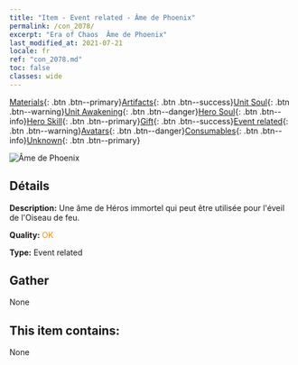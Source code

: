 ```yaml
---
title: "Item - Event related - Âme de Phoenix"
permalink: /con_2078/
excerpt: "Era of Chaos  Âme de Phoenix"
last_modified_at: 2021-07-21
locale: fr
ref: "con_2078.md"
toc: false
classes: wide
---
```

 [Materials](/ItemsFR/){: .btn .btn--primary}[Artifacts](/ItemsFR/Artifacts/){: .btn .btn--success}[Unit Soul](/ItemsFR/UnitSoul/){: .btn .btn--warning}[Unit Awakening](/ItemsFR/UnitAwakening/){: .btn .btn--danger}[Hero Soul](/ItemsFR/HeroSoul/){: .btn .btn--info}[Hero Skill](/ItemsFR/HeroSkill/){: .btn .btn--primary}[Gift](/ItemsFR/Gift/){: .btn .btn--success}[Event related](/ItemsFR/Events/){: .btn .btn--warning}[Avatars](/ItemsFR/Avatars/){: .btn .btn--danger}[Consumables](/ItemsFR/Consumables/){: .btn .btn--info}[Unknown](/ItemsFR/Unknown/){: .btn .btn--primary}

 ![Âme de Phoenix](/images/t/juexing_907.jpg)

## Détails
 **Description:** Une âme de Héros immortel qui peut être utilisée pour l'éveil de l'Oiseau de feu.

 **Quality:** <span style="color: #FF8C00">OK</span>

 **Type:** Event related

## Gather

  None

## This item contains:

  None

